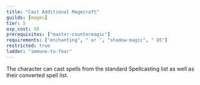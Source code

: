```yaml
---
title: "Cast Additional Magecraft"
guilds: [mages]
tier: 5
osp_cost: 50
prerequisites: ["master-countermagic"]
requirements: ["enchanting", " or ", "shadow-magic", " OS"]
restricted: true
ladder: "immune-to-fear"
---
```

The character can cast spells from the standard Spellcasting list as well as their converted spell list.